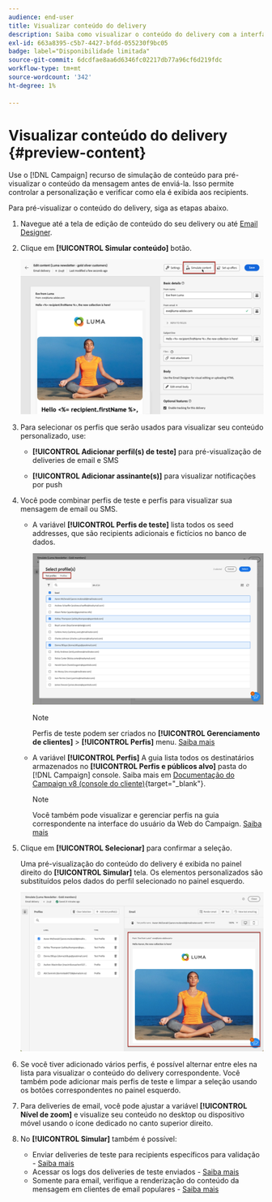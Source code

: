 ```yaml
---
audience: end-user
title: Visualizar conteúdo do delivery
description: Saiba como visualizar o conteúdo do delivery com a interface do usuário da Web do Campaign
exl-id: 663a8395-c5b7-4427-bfdd-055230f9bc05
badge: label="Disponibilidade limitada"
source-git-commit: 6dcdfae8aa6d6346fc02217db77a96cf6d219fdc
workflow-type: tm+mt
source-wordcount: '342'
ht-degree: 1%

---
```



# Visualizar conteúdo do delivery {#preview-content}

Use o [!DNL Campaign] recurso de simulação de conteúdo para pré-visualizar o conteúdo da mensagem antes de enviá-la. Isso permite controlar a personalização e verificar como ela é exibida aos recipients.

Para pré-visualizar o conteúdo do delivery, siga as etapas abaixo.

1. Navegue até a tela de edição de conteúdo do seu delivery ou até [Email Designer](../content/get-started-email-designer.md).

1. Clique em **[!UICONTROL Simular conteúdo]** botão.

   ![](assets/simulate-button.png)

1. Para selecionar os perfis que serão usados para visualizar seu conteúdo personalizado, use:

   * **[!UICONTROL Adicionar perfil(s) de teste]** para pré-visualização de deliveries de email e SMS

   * **[!UICONTROL Adicionar assinante(s)]** para visualizar notificações por push

1. Você pode combinar perfis de teste e perfis para visualizar sua mensagem de email ou SMS.

   * A variável **[!UICONTROL Perfis de teste]** lista todos os seed addresses, que são recipients adicionais e fictícios no banco de dados.

     ![](assets/simulate-select-profiles.png)

     >[!NOTE]
     >
     >Perfis de teste podem ser criados no **[!UICONTROL Gerenciamento de clientes]** > **[!UICONTROL Perfis]** menu. [Saiba mais](../audience/test-profiles.md#create-test-profiles)

   * A variável **[!UICONTROL Perfis]** A guia lista todos os destinatários armazenados no **[!UICONTROL Perfis e públicos alvo]** pasta do [!DNL Campaign] console. Saiba mais em [Documentação do Campaign v8 (console do cliente)](https://experienceleague.adobe.com/docs/campaign/campaign-v8/audience/view-profiles.html){target="_blank"}.

     >[!NOTE]
     >
     >Você também pode visualizar e gerenciar perfis na guia correspondente na interface do usuário da Web do Campaign. [Saiba mais](../audience/about-recipients.md)

1. Clique em **[!UICONTROL Selecionar]** para confirmar a seleção.

   Uma pré-visualização do conteúdo do delivery é exibida no painel direito do **[!UICONTROL Simular]** tela. Os elementos personalizados são substituídos pelos dados do perfil selecionado no painel esquerdo.

   ![](assets/simulate-preview.png)

1. Se você tiver adicionado vários perfis, é possível alternar entre eles na lista para visualizar o conteúdo do delivery correspondente. Você também pode adicionar mais perfis de teste e limpar a seleção usando os botões correspondentes no painel esquerdo.

1. Para deliveries de email, você pode ajustar a variável **[!UICONTROL Nível de zoom]** e visualize seu conteúdo no desktop ou dispositivo móvel usando o ícone dedicado no canto superior direito.

1. No **[!UICONTROL Simular]** também é possível:
   * Enviar deliveries de teste para recipients específicos para validação - [Saiba mais](test-deliveries.md)
   * Acessar os logs dos deliveries de teste enviados - [Saiba mais](test-deliveries.md#access-test-deliveries)
   * Somente para email, verifique a renderização do conteúdo da mensagem em clientes de email populares - [Saiba mais](email-rendering.md)



